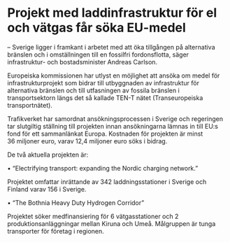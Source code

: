 # Projekt med laddinfrastruktur för el och vätgas får söka EU-medel

– Sverige ligger i framkant i arbetet med att öka tillgången på alternativa bränslen och i omställningen till en fossilfri fordonsflotta, säger infrastruktur- och bostadsminister Andreas Carlson.

Europeiska kommissionen har utlyst en möjlighet att ansöka om medel för infrastrukturprojekt som bidrar till utbyggnaden av infrastruktur för alternativa bränslen och till utfasningen av fossila bränslen i transportsektorn längs det så kallade TEN-T nätet (Transeuropeiska transportnätet).

Trafikverket har samordnat ansökningsprocessen i Sverige och regeringen tar slutgiltig ställning till projekten innan ansökningarna lämnas in till EU:s fond för ett sammanlänkat Europa. Kostnaden för projekten är minst 36 miljoner euro, varav 12,4 miljoner euro söks i bidrag.

De två aktuella projekten är:

• “Electrifying transport: expanding the Nordic charging network.”

Projektet omfattar inrättande av 342 laddningsstationer i Sverige och Finland varav 156 i Sverige.

• “The Bothnia Heavy Duty Hydrogen Corridor”

Projektet söker medfinansiering för 6 vätgasstationer och 2 produktionsanläggningar mellan Kiruna och Umeå. Målgruppen är tunga transporter för företag i regionen.
